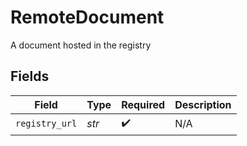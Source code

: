 # RemoteDocument

A document hosted in the registry


## Fields

| Field              | Type               | Required           | Description        |
| ------------------ | ------------------ | ------------------ | ------------------ |
| `registry_url`     | *str*              | :heavy_check_mark: | N/A                |